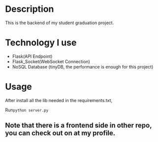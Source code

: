 # Description

This is the backend of my student graduation project.

# Technology I use

- Flask(API Endpoint)
- Flask_Socket(WebSocket Connection)
- NoSQL Database (tinyDB, the performance is enough for this project)

# Usage
After install all the lib needed in the requirements.txt,

Run```python server.py```

## Note that there is a frontend side in other repo, you can check out on at my profile.